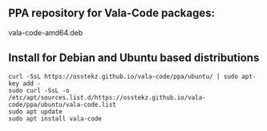 ## PPA repository for Vala-Code packages:
vala-code-amd64.deb

## Install for Debian and Ubuntu based distributions
    curl -SsL https://osstekz.github.io/vala-code/ppa/ubuntu/ | sudo apt-key add -
    sudo curl -SsL -o /etc/apt/sources.list.d/https://osstekz.github.io/vala-code/ppa/ubuntu/vala-code.list
    sudo apt update
    sudo apt install vala-code

